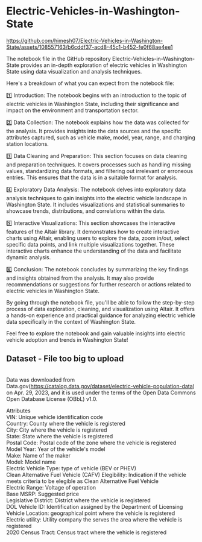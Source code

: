# Electric-Vehicles-in-Washington-State



https://github.com/himesh07/Electric-Vehicles-in-Washington-State/assets/108557163/b6cddf37-acd8-45c1-b452-fe0f68ae4ee1



 The notebook file in the GitHub repository Electric-Vehicles-in-Washington-State provides an in-depth exploration of electric vehicles in Washington State using data visualization and analysis techniques.

Here's a breakdown of what you can expect from the notebook file:

1️⃣ Introduction: The notebook begins with an introduction to the topic of electric vehicles in Washington State, including their significance and impact on the environment and transportation sector.

2️⃣ Data Collection: The notebook explains how the data was collected for the analysis. It provides insights into the data sources and the specific attributes captured, such as vehicle make, model, year, range, and charging station locations.

3️⃣ Data Cleaning and Preparation: This section focuses on data cleaning and preparation techniques. It covers processes such as handling missing values, standardizing data formats, and filtering out irrelevant or erroneous entries. This ensures that the data is in a suitable format for analysis.

4️⃣ Exploratory Data Analysis: The notebook delves into exploratory data analysis techniques to gain insights into the electric vehicle landscape in Washington State. It includes visualizations and statistical summaries to showcase trends, distributions, and correlations within the data.

5️⃣ Interactive Visualizations: This section showcases the interactive features of the Altair library. It demonstrates how to create interactive charts using Altair, enabling users to explore the data, zoom in/out, select specific data points, and link multiple visualizations together. These interactive charts enhance the understanding of the data and facilitate dynamic analysis.

6️⃣ Conclusion: The notebook concludes by summarizing the key findings and insights obtained from the analysis. It may also provide recommendations or suggestions for further research or actions related to electric vehicles in Washington State.

By going through the notebook file, you'll be able to follow the step-by-step process of data exploration, cleaning, and visualization using Altair. It offers a hands-on experience and practical guidance for analyzing electric vehicle data specifically in the context of Washington State.

Feel free to explore the notebook and gain valuable insights into electric vehicle adoption and trends in Washington State!

## Dataset - File too big to upload
<br>Data was downloaded from Data.gov(https://catalog.data.gov/dataset/electric-vehicle-population-data) on Apr. 29, 2023, and it is used under the terms of the Open Data Commons Open Database License (OBbL) v1.0.

Attributes
<br>VIN: Unique vehicle identification code
<br>Country: County where the vehicle is registered
<br>City: City where the vehicle is registered
<br>State: State where the vehicle is registered
<br>Postal Code: Postal code of the zone where the vehicle is registered
<br>Model Year: Year of the vehicle's model
<br>Make: Name of the maker
<br>Model: Model name
<br>Electric Vehicle Type: type of vehicle (BEV or PHEV)
<br>Clean Alternative Fuel Vehicle (CAFV) Elegibility: Indication if the vehicle meets criteria to be elegible as Clean Alternative Fuel Vehicle
<br>Electric Range: Voltage of operation
<br>Base MSRP: Suggested price
<br>Legislative District: District where the vehicle is registered
<br>DOL Vehicle ID: Identification assigned by the Department of Licensing
<br>Vehicle Location: geographical point where the vehicle is registered
<br>Electric utility: Utility company the serves the area where the vehicle is registered
<br>2020 Census Tract: Census tract where the vehicle is registered
